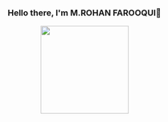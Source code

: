 <h3 align="center">Hello there, I'm M.ROHAN FAROOQUI👋</h3>


<p align=center >
  <a href="https://github.com/anuraghazra/github-readme-stats" title="Go to Source">
    <img height=175 align="center" src="https://github-readme-stats-lac-five.vercel.app/api?username=LOL-32&count_private=true&show_icons=true&include_all_commits=true&theme=gotham">
  </a>
</p>



